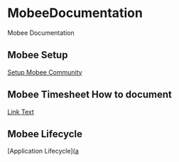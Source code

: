 # MobeeDocumentation
Mobee Documentation

## Mobee Setup   
[Setup Mobee Community]([setupMobeeCommunity.md](https://github.com/jeandaher1/MobeeDocumentation/blob/main/SetupMobeeCommunity.md))    

## Mobee Timesheet How to document    
[Link Text](path/to/other/page.md)

## Mobee Lifecycle   
[Application Lifecycle]([a](https://github.com/jeandaher1/MobeeDocumentation/blob/main/ApplicationLifecycle.md)    
